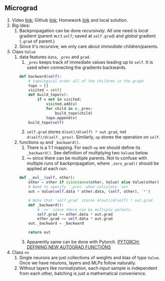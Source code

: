 ## Micrograd
1. Video [link](https://youtu.be/VMj-3S1tku0?list=PLAqhIrjkxbuWI23v9cThsA9GvCAUhRvKZ); Github [link](https://github.com/karpathy/micrograd); Homework [link](https://www.youtube.com/redirect?event=video_description&redir_token=QUFFLUhqbXlZYTI5d1hBQ2VCU3E4a2ZiSnlXS25ZQXYwd3xBQ3Jtc0trbzlfZ0UyeUdHYlFnMl83Q040b2RLUi0zWVE2cE1NNkVDblpfUXJYYU9FRVhUd3FsS1FHZW5PblRqaGNaMDQ3RHBwbnNRdkgyVERiRFBMRE5TZEN6dG5QTDFpV1gtQjMxa0RYcHJfSERuQVpnN1dIQQ&q=https%3A%2F%2Fcolab.research.google.com%2Fdrive%2F1FPTx1RXtBfc4MaTkf7viZZD4U2F9gtKN%3Fusp%3Dsharing&v=VMj-3S1tku0) and local solution.
2. Big idea: 
	1. Backpropagation can be done *recursively*. All one need is *local* gradient (parent w.r.t `self`; saved at `self.grad`) and *global* gradient (`.grad` of parent.) 
	2. Since it's recursive, we only care about *immediate* children/parents.
3. Class `Value`
	1. data features `data`, `_prev`  and  `grad`.
		1. `_prev` keeps track of immediate values leading up to `self`. It is used when connecting the gradients backwards.
		```python
		def backward(self):
	        # topological order all of the children in the graph
	        topo = []
	        visited = set()
	        def build_topo(v):
	            if v not in visited:
	                visited.add(v)
	                for child in v._prev:
	                    build_topo(child)
	                topo.append(v)
	        build_topo(self)
		```
		2. `self.grad` stores `d(out)/d(self) * out.grad`, not `d(self)/d(self._prev)`. Similarly, `op` stores the operation on `self`.
	2. functions `op` and `_backward()`.
		1. There is a 1:1 mapping. For each `op`  we should define its `_backward()`. See definition of multiplying two `Value`s below. 
		2.  `+=` since there can be multiple parents. Not to confuse with multiple runs of backpropagation, where `.zero_grad()` should be applied at each run. 
		```python
		def __mul__(self, other):
			other = other if isinstance(other, Value) else Value(other)
			# Need to specify `_prev` when calculate `out`
			out = Value(self.data * other.data, (self, other), '*')

			# Note that `self.grad` stores d(out)/d(self) * out.grad
			def _backward():
				# `+=` since there can be multiple parents.
				self.grad += other.data * out.grad
				other.grad += self.data * out.grad
			out._backward = _backward

			return out			
		```
		 3. Apparently same can be done with Pytorch. [PYTORCH: DEFINING NEW AUTOGRAD FUNCTIONS](https://pytorch.org/tutorials/beginner/examples_autograd/two_layer_net_custom_function.html)
4. Class `nn`
	1. Single neurons are just collections of weights and bias of type `Value`. Once we have neurons, layers and MLPs follow naturally.
	2. Without layers like normalization, each input sample is independent from each other, batching is just a mathematical convenience.